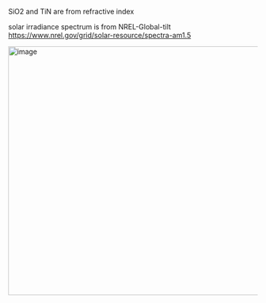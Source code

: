 SiO2 and TiN are from refractive index

solar irradiance spectrum is from NREL-Global-tilt https://www.nrel.gov/grid/solar-resource/spectra-am1.5

<img width="693" height="502" alt="image" src="https://github.com/user-attachments/assets/576bbe71-2d4c-4e65-8fa4-7503c978e914" />
